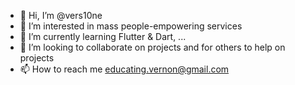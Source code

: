 - 👋 Hi, I’m @vers10ne
- 👀 I’m interested in mass people-empowering services
- 🌱 I’m currently learning Flutter & Dart, ...
- 💞️ I’m looking to collaborate on projects and for others to help on projects
- 📫 How to reach me educating.vernon@gmail.com

<!---
vers10ne/vers10ne is a ✨ special ✨ repository because its `README.md` (this file) appears on your GitHub profile.
You can click the Preview link to take a look at your changes.
--->
